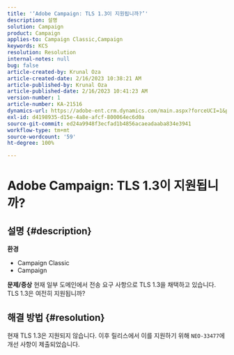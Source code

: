 ```yaml
---
title: '‘Adobe Campaign: TLS 1.3이 지원됩니까?’'
description: 설명
solution: Campaign
product: Campaign
applies-to: Campaign Classic,Campaign
keywords: KCS
resolution: Resolution
internal-notes: null
bug: false
article-created-by: Krunal Oza
article-created-date: 2/16/2023 10:38:21 AM
article-published-by: Krunal Oza
article-published-date: 2/16/2023 10:41:23 AM
version-number: 1
article-number: KA-21516
dynamics-url: https://adobe-ent.crm.dynamics.com/main.aspx?forceUCI=1&pagetype=entityrecord&etn=knowledgearticle&id=12b1b402-e6ad-ed11-aad1-6045bd006793
exl-id: d4198935-d15e-4a8e-afcf-800064ec6d0a
source-git-commit: ed24a9948f3ecfad1b4856acaeadaaba834e3941
workflow-type: tm+mt
source-wordcount: '59'
ht-degree: 100%

---
```


# Adobe Campaign: TLS 1.3이 지원됩니까?

## 설명 {#description}

<b>환경</b>
- Campaign Classic
- Campaign



<b>문제/증상</b>
현재 일부 도메인에서 전송 요구 사항으로 TLS 1.3을 채택하고 있습니다. TLS 1.3은 여전히 지원됩니까?


## 해결 방법 {#resolution}


현재 TLS 1.3은 지원되지 않습니다. 이후 릴리스에서 이를 지원하기 위해 `NEO-33477`에 개선 사항이 제출되었습니다.
